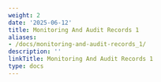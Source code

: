 ```yaml
---
weight: 2
date: '2025-06-12'
title: Monitoring And Audit Records 1
aliases:
- /docs/monitoring-and-audit-records_1/
description: ''
linkTitle: Monitoring And Audit Records 1
type: docs
---
```


